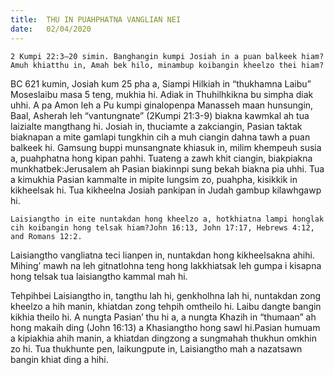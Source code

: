 ```yaml
---
title:  THU IN PUAHPHATNA VANGLIAN NEI
date:   02/04/2020
---
```


`2 Kumpi 22:3–20 simin. Banghangin kumpi Josiah in a puan balkeek hiam?Amuh khiatthu in, Amah bek hilo, minambup koibangin kheelzo thei hiam?`

BC 621 kumin, Josiah kum 25 pha a, Siampi Hilkiah in “thukhamna Laibu” Moseslaibu masa 5 teng, mukhia hi. Adiak in Thuhilhkikna bu simpha diak uhhi. A pa Amon leh a Pu kumpi ginalopenpa Manasseh maan hunsungin, Baal, Asherah leh “vantungnate” (2Kumpi 21:3-9) biakna kawmkal ah tua laizialte mangthang hi. Josiah in, thuciamte a zakciangin, Pasian taktak biaknapan a mite gamlapi tungkhin cih a muh ciangin dahna tawh a puan balkeek hi. Gamsung buppi munsangnate khiasuk in, milim khempeuh susia a, puahphatna hong kipan pahhi. Tuateng a zawh khit ciangin, biakpiakna munkhatbek:Jerusalem ah Pasian biakinnpi sung bekah biakna pia uhhi. Tua a kimukhia Pasian kammalte in mipite lungsim zo, puahpha, kisikkik in kikheelsak hi. Tua kikheelna Josiah pankipan in Judah gambup kilawhgawp hi.

`Laisiangtho in eite nuntakdan hong kheelzo a, hotkhiatna lampi honglak cih koibangin hong telsak hiam?John 16:13, John 17:17, Hebrews 4:12, and Romans 12:2.`

Laisiangtho vangliatna teci lianpen in, nuntakdan hong kikheelsakna ahihi. Mihing’ mawh na leh gitnatlohna teng hong lakkhiatsak leh gumpa i kisapna hong telsak tua laisiangtho kammal mah hi.

Tehpihbei Laisiangtho in, tangthu lah hi, genkholhna lah hi, nuntakdan zong kheelzo a hih manin, khiatdan zong tehpih omtheilo hi. Laibu dangte bangin kikhia theilo hi. A nungta Pasian’ thu hi a, a nungta Khazih in “thumaan” ah hong makaih ding (John 16:13) a Khasiangtho hong sawl hi.Pasian humuam a kipiakhia ahih manin, a khiatdan dingzong a sungmahah thukhun omkhin zo hi. Tua thukhunte pen, laikungpute in, Laisiangtho mah a nazatsawn bangin khiat ding a hihi.